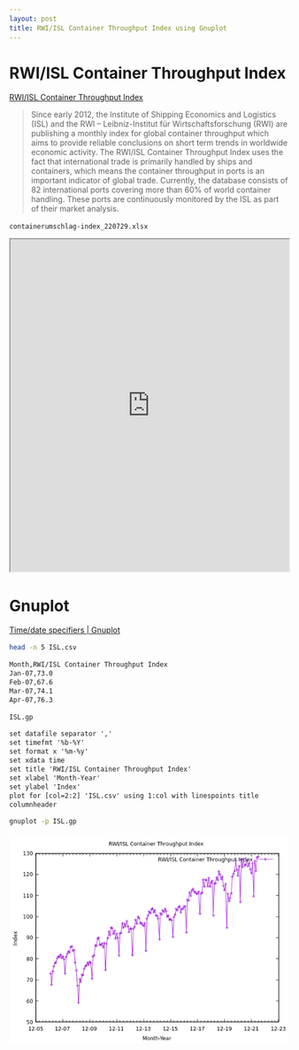```yaml
---
layout: post
title: RWI/ISL Container Throughput Index using Gnuplot
---
```


# RWI/ISL Container Throughput Index

[RWI/ISL Container Throughput Index](https://www.isl.org/en/containerindex)

> Since early 2012, the Institute of Shipping Economics and Logistics (ISL) and the RWI – Leibniz-Institut für Wirtschaftsforschung (RWI) are publishing a monthly index for global container throughput which aims to provide reliable conclusions on short term trends in worldwide economic activity. The RWI/ISL Container Throughput Index uses the fact that international trade is primarily handled by ships and containers, which means the container throughput in ports is an important indicator of global trade. Currently, the database consists of 82 international ports covering more than 60% of world container handling. These ports are continuously monitored by the ISL as part of their market analysis.

`containerumschlag-index_220729.xlsx`

<iframe src="https://docs.google.com/spreadsheets/d/e/2PACX-1vQ-4XyMbxMrPuQqNgPdzJXzwT9-FtS3NegSmiXJhA-9T0OdBViOk1bUG1drZaxBTr01pyoyiWKq9q58/pubhtml?widget=true&amp;headers=false" width="100%" height="600"></iframe>

# Gnuplot

[Time/date specifiers \| Gnuplot](http://www.gnuplot.info/docs_4.2/node185.html)

```bash
head -n 5 ISL.csv
```

```
Month,RWI/ISL Container Throughput Index
Jan-07,73.0
Feb-07,67.6
Mar-07,74.1
Apr-07,76.3
```

`ISL.gp`

```
set datafile separator ','
set timefmt '%b-%Y'
set format x '%m-%y'
set xdata time
set title 'RWI/ISL Container Throughput Index'
set xlabel 'Month-Year'
set ylabel 'Index'
plot for [col=2:2] 'ISL.csv' using 1:col with linespoints title columnheader
```

```bash
gnuplot -p ISL.gp
```

![RWI/ISL Container Throughput Index using Gnuplot](/images/ISL/ISL.png)